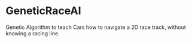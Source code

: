 # GeneticRaceAI
Genetic Algorithm to teach Cars how to navigate a 2D race track, without knowing a racing line.

